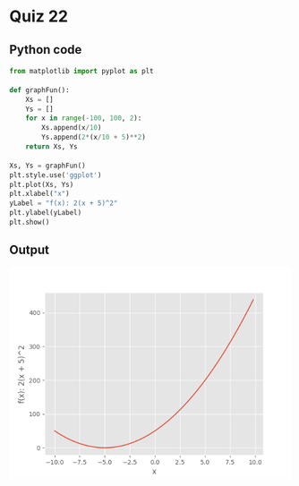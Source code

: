 # Quiz 22
## Python code
```python
from matplotlib import pyplot as plt

def graphFun():
    Xs = []
    Ys = []
    for x in range(-100, 100, 2):
        Xs.append(x/10)
        Ys.append(2*(x/10 + 5)**2)
    return Xs, Ys

Xs, Ys = graphFun()
plt.style.use('ggplot')
plt.plot(Xs, Ys)
plt.xlabel("x")
yLabel = "f(x): 2(x + 5)^2"
plt.ylabel(yLabel)
plt.show()
```

## Output
![](/assets/q22.png)

